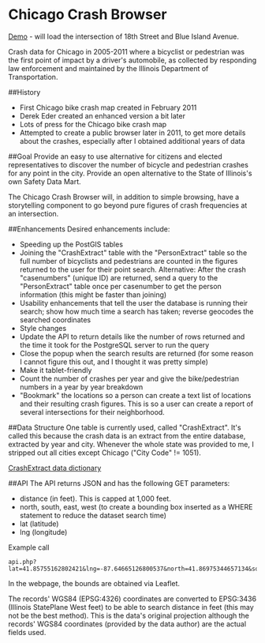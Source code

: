 Chicago Crash Browser
=====================

[Demo](http://gridchicago.com/crashes/index.php#lat=41.857719&lon=-87.661216&get=yes&zoom=18) - will load the intersection of 18th Street and Blue Island Avenue. 

Crash data for Chicago in 2005-2011 where a bicyclist or pedestrian was the first point of impact by a driver's automobile, as collected by responding law enforcement and maintained by the Illinois Department of Transportation.

##History
* First Chicago bike crash map created in February 2011
* Derek Eder created an enhanced version a bit later
* Lots of press for the Chicago bike crash map
* Attempted to create a public browser later in 2011, to get more details about the crashes, especially after I obtained additional years of data

##Goal
Provide an easy to use alternative for citizens and elected representatives to discover the number of bicycle and pedestrian crashes for any point in the city. Provide an open alternative to the State of Illinois's own Safety Data Mart.  

The Chicago Crash Browser will, in addition to simple browsing, have a storytelling component to go beyond pure figures of crash frequencies at an intersection. 

##Enhancements
Desired enhancements include:
* Speeding up the PostGIS tables
* Joining the "CrashExtract" table with the "PersonExtract" table so the full number of bicyclists and pedestrians are counted in the figures returned to the user for their point search. Alternative: After the crash "casenumbers" (unique ID) are returned, send a query to the "PersonExtract" table once per casenumber to get the person information (this might be faster than joining)
* Usability enhancements that tell the user the database is running their search; show how much time a search has taken; reverse geocodes the searched coordinates
* Style changes
* Update the API to return details like the number of rows returned and the time it took for the PostgreSQL server to run the query
* Close the popup when the search results are returned (for some reason I cannot figure this out, and I thought it was pretty simple)
* Make it tablet-friendly
* Count the number of crashes per year and give the bike/pedestrian numbers in a year by year breakdown
* "Bookmark" the locations so a person can create a text list of locations and their resulting crash figures. This is so a user can create a report of several intersections for their neighborhood. 

##Data Structure
One table is currently used, called "CrashExtract". It's called this because the crash data is an extract from the entire database, extracted by year and city. Whenever the whole state was provided to me, I stripped out all cities except Chicago ("City Code" != 1051).

[CrashExtract data dictionary](datadictionary/2004-present_crash_datadictionary_10-13-09.docx)

##API
The API returns JSON and has the following GET parameters:
* distance (in feet). This is capped at 1,000 feet. 
* north, south, east, west (to create a bounding box inserted as a WHERE statement to reduce the dataset search time)
* lat (latitude)
* lng (longitude)

Example call
````
api.php?lat=41.85755162802421&lng=-87.64665126800537&north=41.86975344657134&south=41.84533324486843&east=-87.62577295303345&west=-87.66748666763306&distance=150
````

In the webpage, the bounds are obtained via Leaflet. 

The records' WGS84 (EPSG:4326) coordinates are converted to EPSG:3436 (Illinois StatePlane West feet) to be able to search distance in feet (this may not be the best method). This is the data's original projection although the records' WGS84 coordinates (provided by the data author) are the actual fields used.